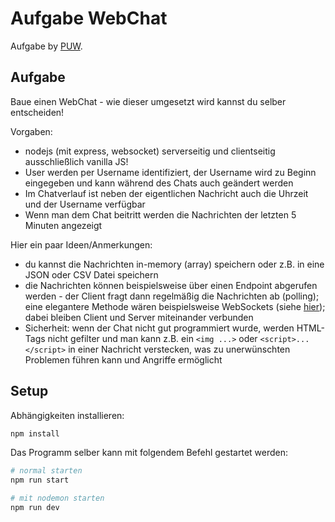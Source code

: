 # Aufgabe WebChat

Aufgabe by [PUW](https://github.com/spg-puw/).

## Aufgabe

Baue einen WebChat - wie dieser umgesetzt wird kannst du selber entscheiden!

Vorgaben:

* nodejs (mit express, websocket) serverseitig und clientseitig ausschließlich vanilla JS!
* User werden per Username identifiziert, der Username wird zu Beginn eingegeben und kann während des Chats auch 
geändert werden
* Im Chatverlauf ist neben der eigentlichen Nachricht auch die Uhrzeit und der Username verfügbar
* Wenn man dem Chat beitritt werden die Nachrichten der letzten 5 Minuten angezeigt

Hier ein paar Ideen/Anmerkungen:

* du kannst die Nachrichten in-memory (array) speichern oder z.B. in eine JSON oder CSV Datei speichern
* die Nachrichten können beispielsweise über einen Endpoint abgerufen werden - der Client fragt dann regelmäßig die Nachrichten ab (polling);<br>
eine elegantere Methode wären beispielsweise WebSockets (siehe [hier](https://github.com/spg-puw/websocket_demo)); dabei bleiben Client und Server miteinander verbunden
* Sicherheit: wenn der Chat nicht gut programmiert wurde, werden HTML-Tags nicht gefilter und man kann z.B. ein `<img ...>` oder `<script>...</script>` in einer Nachricht verstecken, was zu unerwünschten Problemen führen kann und Angriffe ermöglicht

## Setup

Abhängigkeiten installieren:

```sh
npm install
```

Das Programm selber kann mit folgendem Befehl gestartet werden:

```sh
# normal starten
npm run start

# mit nodemon starten
npm run dev
```
